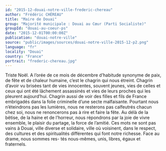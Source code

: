 ```yaml
---
id: "2015-12-douai-notre-ville-frederic-chereau"
author: "Frédéric CHÉREAU"
title: "Maire de Douai"
group: "Majorité municipale : Douai au Cœur (Parti Socialiste)"
groupId: "douai-au-coeur-ps"
date: "2015-12-01T00:00:00Z"
publication: "douai-notre-ville"
source: "public/images/sources/douai-notre-ville-2015-12-p2.png"
language: "fr"
locality: "Douai"
country: "France"
portrait: "frederic-chereau.jpg"
---
```


Triste Noël. A l’orée de ce mois de décembre d’habitude synonyme de paix, de fête et de chaleur humaine, c’est le chagrin qui nous étreint. Chagrin d’avoir vu brisées tant de vies innocentes, souvent jeunes, vies de celles et ceux qui ont été lâchement assassinés et vies de leurs proches qui les pleurent aujourd’hui. Chagrin aussi de voir des filles et fils de France embrigadés dans la folie criminelle d’une secte malfaisante.
Pourtant nous n’éteindrons pas les lumières, nous ne resterons pas calfeutrés chacun chez soi, nous ne renoncerons pas à rire et faire la fête. Au délà de la bêtise, de la haine et de l’horreur, nous  répondrons par la joie de vivre ensemble, le plaisir du partage, la force de l’amitié.
Ces mots ne sont pas vains à Douai, ville diverse et solidaire, ville où voisinent, dans le respect, des cultures et des spiritualités différentes qui font notre richesse. Face au drame, nous sommes res-
tés nous-mêmes, unis, libres, égaux et fraternels.
